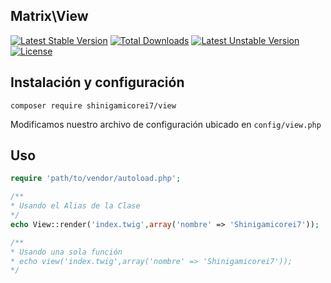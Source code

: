 ## Matrix\View

[![Latest Stable Version](https://poser.pugx.org/shinigamicorei7/view/v/stable)](https://packagist.org/packages/shinigamicorei7/view) [![Total Downloads](https://poser.pugx.org/shinigamicorei7/view/downloads)](https://packagist.org/packages/shinigamicorei7/view) [![Latest Unstable Version](https://poser.pugx.org/shinigamicorei7/view/v/unstable)](https://packagist.org/packages/shinigamicorei7/view) [![License](https://poser.pugx.org/shinigamicorei7/view/license)](https://packagist.org/packages/shinigamicorei7/view)

## Instalación y configuración

```
composer require shinigamicorei7/view
```

Modificamos nuestro archivo de configuración ubicado en `config/view.php`

## Uso

```php
require 'path/to/vendor/autoload.php';

/**
* Usando el Alias de la Clase
*/
echo View::render('index.twig',array('nombre' => 'Shinigamicorei7'));

/**
* Usando una sola función
* echo view('index.twig',array('nombre' => 'Shinigamicorei7'));
*/
```